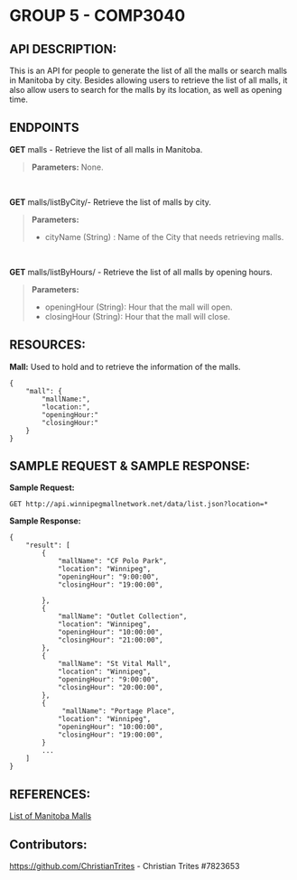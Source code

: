 # GROUP 5 - COMP3040

## API DESCRIPTION: 

This is an API for people to generate the list of all the malls or search malls in Manitoba by city. Besides allowing users to retrieve the list of all malls, it also allow users to search for the malls by its location, as well as opening time.

## ENDPOINTS 

**GET** malls - Retrieve the list of all malls in Manitoba.

>**Parameters:** None. 

<br>

**GET** malls/listByCity/- Retrieve the list of malls by city.

>**Parameters:**
>- cityName (String) : Name of the City that needs retrieving malls.

<br>

**GET** malls/listByHours/ - Retrieve the list of all malls by opening hours.

>**Parameters:**
>- openingHour (String): Hour that the mall will open.
>- closingHour (String): Hour that the mall will close.

## RESOURCES:

**Mall:** Used to hold and to retrieve the information of the malls.
```
{
    "mall": {
        "mallName:", 
        "location:",
        "openingHour:"
        "closingHour:"
    }
}
```

## SAMPLE REQUEST & SAMPLE RESPONSE:

**Sample Request:**

```
GET http://api.winnipegmallnetwork.net/data/list.json?location=*
```

**Sample Response:**
```
{
    "result": [
        {
            "mallName": "CF Polo Park",
            "location": "Winnipeg",
            "openingHour": "9:00:00",
            "closingHour": "19:00:00",

        },
        {
            "mallName": "Outlet Collection",
            "location": "Winnipeg",
            "openingHour": "10:00:00",
            "closingHour": "21:00:00",
        },
        {
            "mallName": "St Vital Mall",
            "location": "Winnipeg",
            "openingHour": "9:00:00",
            "closingHour": "20:00:00",
        },
        {
             "mallName": "Portage Place",
            "location": "Winnipeg",
            "openingHour": "10:00:00",
            "closingHour": "19:00:00",
        }
        ...
    ]
}
```
## REFERENCES:

[List of Manitoba Malls](https://www.shopping-canada.com/shopping-malls-centers/manitoba)

## Contributors:
https://github.com/ChristianTrites - Christian Trites #7823653
